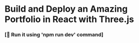 # Build and Deploy an Amazing Portfolio in React with Three.js

### [🌟 Run it using 'npm run dev' command]
